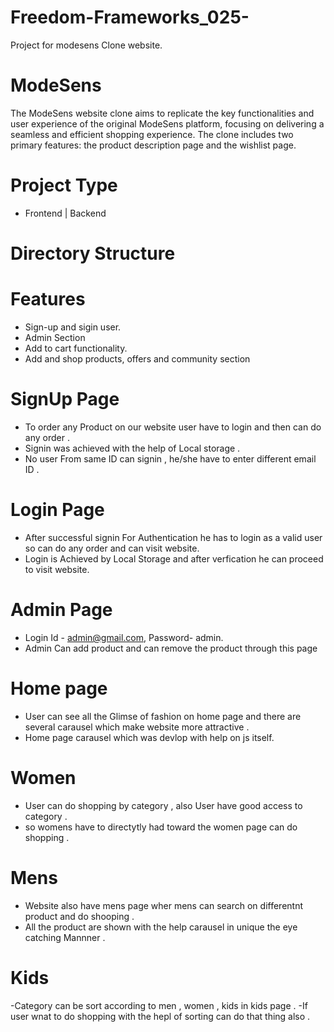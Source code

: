 # Freedom-Frameworks_025-
Project for modesens Clone website.

# ModeSens
The ModeSens website clone aims to replicate the key functionalities and user experience of the original ModeSens platform, focusing on delivering a seamless and efficient shopping experience. The clone includes two primary features: the product description page and the wishlist page.

# Project Type
- Frontend | Backend

# Directory Structure



# Features 
- Sign-up and sigin user.
- Admin Section
- Add to cart functionality.
- Add and shop products, offers and community section

# SignUp Page
- To order any Product on our website user have to login and then can do any order .
- Signin was achieved with the help of Local storage .
- No user From same ID can signin , he/she have to enter different email ID .

# Login Page
- After successful signin For Authentication he has to login as a valid user so can do any order and can visit website.
- Login is Achieved by Local Storage and after verfication he can proceed to visit website.

# Admin Page
- Login Id - admin@gmail.com, Password- admin.
- Admin Can add product and can remove the product through this page

# Home page 
- User can see all the Glimse of fashion on home page and there are several carausel which make website more attractive .
- Home page carausel which was devlop with help on js itself.

# Women 
- User can do shopping by category , also User have good access to category .
- so womens have to directytly had toward the women page can do shopping .

# Mens
- Website also have mens page wher mens can search on differentnt product and do shooping .
- All the product are shown with the help carausel in unique the eye catching Mannner .
  
# Kids
-Category can be sort according to men , women , kids in kids page .
-If user wnat to do shopping with the hepl of sorting can do that thing also .


